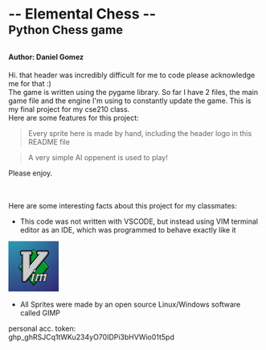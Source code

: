 <script>
<img src="/assets_chess/logos/chess-peices_pawn_red_horse_blue.png" alt="chess-logo" style="float: right; width:100px;"/>
</script>
# -- Elemental Chess --<br><sup>Python Chess game</sup>
#### Author: Daniel Gomez  
Hi. that header was incredibly difficult for me to code please acknowledge me for that :)  
The game is written using the pygame library. So far I have 2 files, the main game file and the engine I'm using to constantly update the game.
This is my final project for my cse210 class.  
Here are some features for this project:  
> Every sprite here is made by hand, including the header logo in this README file


> A very simple AI oppenent is used to play!  

Please enjoy.  
<br/>

<br/>  
Here are some interesting facts about this project for my classmates:  

* This code was not written with VSCODE, but instead using VIM terminal editor as an IDE, which was programmed to behave exactly like it 
<img src="/assets_chess/vim_logo.jpg" alt="vim logo" style="height: 100px; width:100px;"/>  

* All Sprites were made by an open source Linux/Windows software called GIMP  

personal acc. token:  
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
